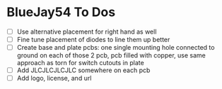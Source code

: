 # BlueJay54 To Dos

- [ ] Use alternative placement for right hand as well
- [ ] Fine tune placement of diodes to line them up better
- [ ] Create base and plate pcbs: one single mounting hole connected to ground on each of those 2 pcb, pcb filled with copper, use same approach as torn for switch cutouts in plate
- [ ] Add JLCJLCJLCJLC somewhere on each pcb
- [ ] Add logo, license, and url
